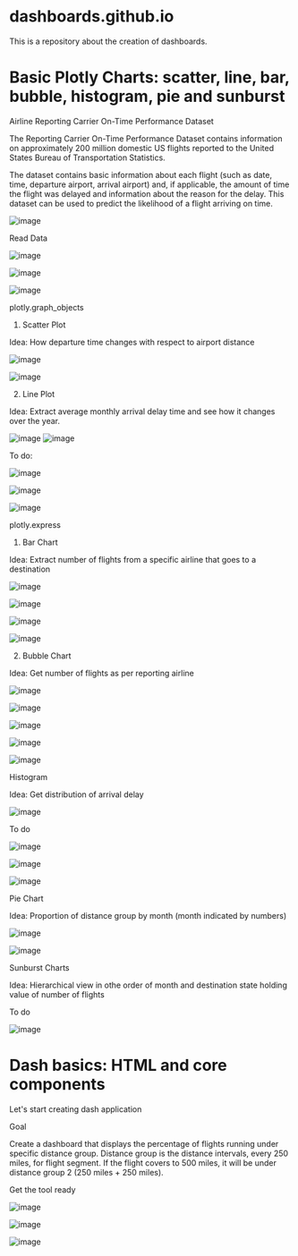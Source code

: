 # dashboards.github.io
This is a repository about the creation of dashboards.

# Basic Plotly Charts: scatter, line, bar, bubble, histogram, pie and sunburst

Airline Reporting Carrier On-Time Performance Dataset

The Reporting Carrier On-Time Performance Dataset contains information on approximately 200 million domestic US flights reported to the United States Bureau of Transportation Statistics. 

The dataset contains basic information about each flight (such as date, time, departure airport, arrival airport) and, if applicable, the amount of time the flight was delayed and information about the reason for the delay. This dataset can be used to predict the likelihood of a flight arriving on time.

![image](https://user-images.githubusercontent.com/81119854/129193666-771f5ff5-68e0-4096-829d-662f40ce0007.png)

Read Data

![image](https://user-images.githubusercontent.com/81119854/129195282-4965f764-d864-4bb0-bfaa-3cc875ff37eb.png)

![image](https://user-images.githubusercontent.com/81119854/129195332-76eb704d-0670-428b-a22e-dad27307a351.png)

![image](https://user-images.githubusercontent.com/81119854/129195450-751ca23a-8423-44b3-84a4-fef9287f155f.png)

plotly.graph_objects

1. Scatter Plot

Idea: How departure time changes with respect to airport distance

![image](https://user-images.githubusercontent.com/81119854/129195619-d65c4f9c-8972-44d4-b1ec-52968ae92dde.png)

![image](https://user-images.githubusercontent.com/81119854/129195776-f474eef5-4a32-4598-8265-d8174133bc36.png)

2. Line Plot

Idea: Extract average monthly arrival delay time and see how it changes over the year.

![image](https://user-images.githubusercontent.com/81119854/129196093-80bfee50-1514-4317-b51f-2f8eed64a82d.png)
![image](https://user-images.githubusercontent.com/81119854/129196124-c43b7253-10ec-4999-a181-c0cc62eaca71.png)

To do:

![image](https://user-images.githubusercontent.com/81119854/129196185-4eac3eea-0fd0-4a5f-b223-92775a225c02.png)

![image](https://user-images.githubusercontent.com/81119854/129196248-6da0870d-ef86-4ee9-9c2d-37781016044c.png)

![image](https://user-images.githubusercontent.com/81119854/129196287-1a5a93b3-d294-45e3-8da3-1b827620b956.png)

plotly.express

1. Bar Chart

Idea: Extract number of flights from a specific airline that goes to a destination

![image](https://user-images.githubusercontent.com/81119854/129199256-6d1a8442-ada6-4f7c-ae86-547e4fad5d3c.png)

![image](https://user-images.githubusercontent.com/81119854/129199317-154d03f1-b13b-4249-b638-cd5a3d6ac0dc.png)

![image](https://user-images.githubusercontent.com/81119854/129199368-b0fe4a5d-192b-4480-a82c-ed7fa12c7ca4.png)

![image](https://user-images.githubusercontent.com/81119854/129199431-b869b7e2-2bc1-47ed-a922-2c209a2a3ca0.png)

2. Bubble Chart

Idea: Get number of flights as per reporting airline

![image](https://user-images.githubusercontent.com/81119854/129199602-1933b86a-c9ed-4a7d-a0fe-4096984abe1c.png)

![image](https://user-images.githubusercontent.com/81119854/129199682-1687642e-af02-4b7d-9542-5b53382ffe02.png)

![image](https://user-images.githubusercontent.com/81119854/129199718-43bf061e-c91d-4795-a4c4-7b135a04731f.png)

![image](https://user-images.githubusercontent.com/81119854/129199759-85cb573a-a4ac-4cdb-8a88-fa41b5a33704.png)

![image](https://user-images.githubusercontent.com/81119854/129199847-456a6b5e-5294-43db-b0df-673ec29d3f5c.png)

Histogram

Idea: Get distribution of arrival delay

![image](https://user-images.githubusercontent.com/81119854/129202303-f51419d3-cfa2-42a8-80f9-6619ef8436e4.png)

To do

![image](https://user-images.githubusercontent.com/81119854/129202416-8b6cc0e8-7509-4380-abd6-d25b75318b9d.png)

![image](https://user-images.githubusercontent.com/81119854/129202452-86a64e53-b245-4a40-bec3-e52d2a2a9b34.png)

![image](https://user-images.githubusercontent.com/81119854/129202497-191074d9-2673-4091-9323-a053ecd20d26.png)

Pie Chart

Idea: Proportion of distance group by month (month indicated by numbers)

![image](https://user-images.githubusercontent.com/81119854/129202660-85968f9d-bb78-4624-a159-016a2c46f6e5.png)

![image](https://user-images.githubusercontent.com/81119854/129202707-8678309c-6c91-442a-87d7-a3563dccf5ef.png)

Sunburst Charts

Idea: Hierarchical view in othe order of month and destination state holding value of number of flights

To do

![image](https://user-images.githubusercontent.com/81119854/129202873-09c1b2f0-1364-4358-be39-482136b7a5cb.png)

# Dash basics: HTML and core components

Let's start creating dash application

Goal

Create a dashboard that displays the percentage of flights running under specific distance group. Distance group is the distance intervals, every 250 miles, for flight segment. If the flight covers to 500 miles, it will be under distance group 2 (250 miles + 250 miles).

Get the tool ready

![image](https://user-images.githubusercontent.com/81119854/129210278-c54f3a00-8fd6-4439-8df1-d9babf6542f6.png)

![image](https://user-images.githubusercontent.com/81119854/129249594-d5f009cb-9685-4ffa-ab9a-3ca3462ce511.png)

![image](https://user-images.githubusercontent.com/81119854/129250786-b46088c8-5cb7-4e5b-a2c9-f2af30841848.png)

